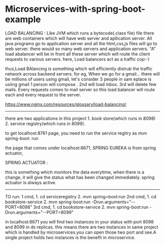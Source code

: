 # Microservices-with-spring-boot-example

LOAD BALANCING : 
   Like JVM which runs a bytecode(.class file) file there are web containers which will have web server and apllication server.
   All java programs go to application server and all the html,css,js files will go to web server. there would so many web servers 
   and application servers. "A" load abalancer will be in front all these server which will route the client requests to various servers.
   here, Load balancers act as a traffic cop:-)
   
   thus,Load BAlancing is something which will efficiently distrub the traffic network across backend servers.
   for eg,  When we go for a gmail... there will be millions of users using gmail, let's consider 3 people in sam eplace is usiing gmail
   1 person will compose . 2nd will load inbox. 3rd will delete few mails. Every requests comes to mail server so this load balancer will route 
   each and every request to the server.
   
   https://www.nginx.com/resources/glossary/load-balancing/
    

--------------------------------------------------------------------------------------------------------------------------------

there are two applications in this project 1. book store(which runs in 8098) 2. service registry(which runs in 8099).


to get localhost:8761 page, you need to run the service regitry as mvn spring-boot: run

the page that comes under localhost:8671, SPRING EUREKA is from spring actuator,

SPRING ACTUATOR : 

this is something which monitors the data everytime, when there is a change, it will give the status what has been changed immediately. spring actuator is always active.
               
---------------------------------------------------------------------------------------------------------------------------------



TO run: 
    1 cmd,    1. cd serviceregistry 2. mvn spring=boot:run
    2nd cmd,  1. cd bookstore-service 2. mvn spring-boot:run -Drun.arguments="--PORT=8098"
    3rd cmd,  1. cd bookstore-service 2. mvn spring-boot:run -Drun.arguments="--PORT=8099" 
    
    
 in localhost:8671 you will find two instances in your status with port 8098 and 8099 in ds replicas. this means there are two instances 
 in same project which is handled by microservices.you can open those two port and see.A single project holds two instances is the 
 benefit in microservice.
 
 
    
    
    
   
